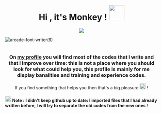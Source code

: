 <h1 align="center"><h>Hi , it's Monkey !  <img src="https://user-images.githubusercontent.com/95378035/213541538-bc35d2e5-61e6-43e6-bb46-cb9ffa17dc5e.gif" width="50"></h></h1>
<p align="center">
    <img src="https://user-images.githubusercontent.com/95378035/213531213-03545f90-7a93-4de9-9311-8e5f296ec5f2.gif">
</p>

![arcade-font-writer(6)](https://user-images.githubusercontent.com/95378035/213544381-03ea22ea-6361-4b96-8f4f-8dabd7cda615.png)

<h1 align="center"><h></h></h1>
<p align="center">


<h3><center>On <a href="github.com/0dayMonkey">my profile</a> you will find most of the codes that I write and that I improve over time: this is not a place where you should look for what could help you, this profile is mainly for me display banalities and training and experience codes.</center></h3>

<p align="center" style="text-align: center;"> If you find something that helps you then that's a big pleasure <img src='https://user-images.githubusercontent.com/95378035/213693243-fce11f69-ece5-413e-ab44-99db7ec1d0b4.png' width="20px"></img> ! </p>


<h4><img src='https://user-images.githubusercontent.com/95378035/213691496-75edae3c-7a18-4113-829b-9a6809fc16e8.png' width="20"></img> Note : I didn't keep github up to date: I imported files that I had already written before, I will try to separate the old codes from the new ones ! </h4>




